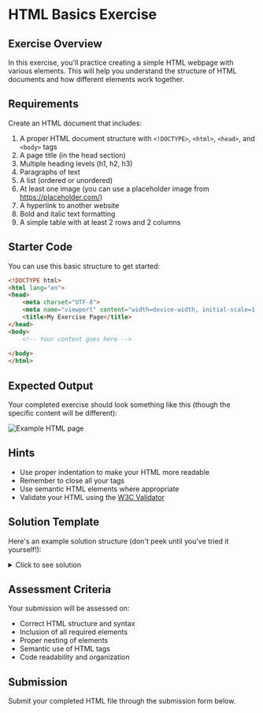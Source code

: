 # HTML Basics Exercise

## Exercise Overview

In this exercise, you'll practice creating a simple HTML webpage with various elements. This will help you understand the structure of HTML documents and how different elements work together.

## Requirements

Create an HTML document that includes:

1. A proper HTML document structure with `<!DOCTYPE>`, `<html>`, `<head>`, and `<body>` tags
2. A page title (in the head section)
3. Multiple heading levels (h1, h2, h3)
4. Paragraphs of text
5. A list (ordered or unordered)
6. At least one image (you can use a placeholder image from https://placeholder.com/)
7. A hyperlink to another website
8. Bold and italic text formatting
9. A simple table with at least 2 rows and 2 columns

## Starter Code

You can use this basic structure to get started:

```html
<!DOCTYPE html>
<html lang="en">
<head>
    <meta charset="UTF-8">
    <meta name="viewport" content="width=device-width, initial-scale=1.0">
    <title>My Exercise Page</title>
</head>
<body>
    <!-- Your content goes here -->
    
</body>
</html>
```

## Expected Output

Your completed exercise should look something like this (though the specific content will be different):

![Example HTML page](https://example.com/path/to/example-image.jpg)

## Hints

- Use proper indentation to make your HTML more readable
- Remember to close all your tags
- Use semantic HTML elements where appropriate
- Validate your HTML using the [W3C Validator](https://validator.w3.org/)

## Solution Template

Here's an example solution structure (don't peek until you've tried it yourself!):

<details>
<summary>Click to see solution</summary>

```html
<!DOCTYPE html>
<html lang="en">
<head>
    <meta charset="UTF-8">
    <meta name="viewport" content="width=device-width, initial-scale=1.0">
    <title>My First Web Page</title>
</head>
<body>
    <h1>Welcome to My Web Page</h1>
    
    <h2>About Me</h2>
    <p>This is a paragraph about me. I am learning <strong>HTML</strong> and it's very <em>exciting</em>!</p>
    
    <h2>My Hobbies</h2>
    <ul>
        <li>Reading</li>
        <li>Coding</li>
        <li>Running</li>
    </ul>
    
    <h2>My Schedule</h2>
    <table border="1">
        <tr>
            <th>Day</th>
            <th>Activity</th>
        </tr>
        <tr>
            <td>Monday</td>
            <td>Learn HTML</td>
        </tr>
        <tr>
            <td>Tuesday</td>
            <td>Practice CSS</td>
        </tr>
    </table>
    
    <h3>My Favorite Website</h3>
    <p>Visit <a href="https://www.example.com">Example.com</a> for more information.</p>
    
    <h3>A Picture</h3>
    <img src="https://via.placeholder.com/300x200" alt="Placeholder Image">
</body>
</html>
```
</details>

## Assessment Criteria

Your submission will be assessed on:

- Correct HTML structure and syntax
- Inclusion of all required elements
- Proper nesting of elements
- Semantic use of HTML tags
- Code readability and organization

## Submission

Submit your completed HTML file through the submission form below. 